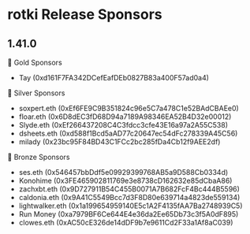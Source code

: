 # rotki Release Sponsors

## 1.41.0

🥇 Gold Sponsors

* Tay (0xd161F7FA342DCefEafDEb0827B83a400F57ad0a4)

🥈 Silver Sponsors

* soxpert.eth (0xEf6FE9C9B351824c96e5C7a478C1e52BAdCBAEe0)
* floar.eth (0x6D8dEC3fD68D94a7189A98346EA52B4D32e00012)
* Slyde.eth (0xEf266437208C4C3fdcc3cfe43E16a97a2A55C538)
* dsheets.eth (0xd588f1Bcd5aAD77c20647ec54dFc278339A45C56)
* milady (0x23bc95F84BD43C1FCc2bc285fDa4Cb12f9AEE2df)

🥉 Bronze Sponsors

* ses.eth (0x546457bbDdf5e09929399768AB5a9D588Cb0334d)
* Konohime (0x3FE465902811769e3e8738cD162632e85dCbaA86)
* zachxbt.eth (0x9D727911B54C455B0071A7B682FcF4Bc444B5596)
* caldonia.eth (0x9A41C5549Bcc7d3F8D80e639714a4823de559134)
* lightwalker.eth (0x1a199654959140E5c1A2F4135fAA7Ba2748939C5)
* Run Money (0xa7979BF6Ce644E4e36da2Ee65Db73c3f5A0dF895)
* clowes.eth (0xAC50cE326de14dDF9b7e9611Cd2F33a1Af8aC039)
